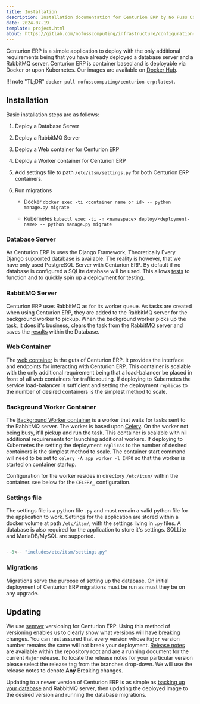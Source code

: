 ```yaml
---
title: Installation
description: Installation documentation for Centurion ERP by No Fuss Computing
date: 2024-07-19
template: project.html
about: https://gitlab.com/nofusscomputing/infrastructure/configuration-management/centurion_erp
---
```


Centurion ERP is a simple application to deploy with the only additional requirements being that you have already deployed a database server and a RabbitMQ server. Centurion ERP is container based and is deployable via Docker or upon Kubernetes. Our images are available on [Docker Hub](https://hub.docker.com/r/nofusscomputing/centurion-erp).

!!! note "TL;DR"
    `docker pull nofusscomputing/centurion-erp:latest`.


## Installation

Basic installation steps are as follows:

1. Deploy a Database Server

1. Deploy a RabbitMQ Server

1. Deploy a Web container for Centurion ERP

1. Deploy a Worker container for Centurion ERP

1. Add settings file to path `/etc/itsm/settings.py` for both Centurion ERP containers.

1. Run migrations

    - Docker `docker exec -ti <container name or id> -- python manage.py migrate`

    - Kubernetes `kubectl exec -ti -n <namespace> deploy/<deployment-name> -- python manage.py migrate`


### Database Server

As Centurion ERP is uses the Django Framework, Theoretically Every Django supported database is available. The reality is however, that we have only used PostgreSQL Server with Centurion ERP. By default if no database is configured a SQLite database will be used. This allows [tests](../development/testing.md) to function and to quickly spin up a deployment for testing.


### RabbitMQ Server

Centurion ERP uses RabbitMQ as for its worker queue. As tasks are created when using Centurion ERP, they are added to the RabbitMQ server for the background worker to pickup. When the background worker picks up the task, it does it's business, clears the task from the RabbitMQ server and saves the [results](../user/core/index.md#background-worker) within the Database.


### Web Container

The [web container](https://hub.docker.com/r/nofusscomputing/centurion-erp) is the guts of Centurion ERP. It provides the interface and endpoints for interacting with Centurion ERP. This container is scalable with the only additional requirement being that a load-balancer be placed in front of all web containers for traffic routing. If deploying to Kubernetes the service load-balancer is sufficient and setting the deployment `replicas` to the number of desired containers is the simplest method to scale.


### Background Worker Container

The [Background Worker container](https://hub.docker.com/r/nofusscomputing/centurion-erp) is a worker that waits for tasks sent to the RabbitMQ server. The worker is based upon [Celery](https://docs.celeryq.dev/en/stable/index.html). On the worker not being busy, it'll pickup and run the task. This container is scalable with nil additional requirements for launching additional workers. If deploying to Kubernetes the setting the deployment `replicas` to the number of desired containers is the simplest method to scale. The container start command will need to be set to `celery -A app worker -l INFO` so that the worker is started on container startup.

Configuration for the worker resides in directory `/etc/itsm/` within the container. see below for the `CELERY_` configuration.


### Settings file

The settings file is a python file `.py` and must remain a valid python file for the application to work. Settings for the application are stored within a docker volume at path `/etc/itsm/`, with the settings living in `.py` files. A database is also required for the application to store it's settings. SQLLite and MariaDB/MySQL are supported.

``` py title="settings.py"

--8<-- "includes/etc/itsm/settings.py"

```


### Migrations

Migrations serve the purpose of setting up the database. On initial deployment of Centurion ERP migrations must be run as must they be on any upgrade.


## Updating

We use [semver](https://semver.org/) versioning for Centurion ERP. Using this method of versioning enables us to clearly show what versions will have breaking changes. You can rest assured that every version whose `Major` version number remains the same will not break your deployment. [Release notes](https://gitlab.com/nofusscomputing/projects/centurion_erp/-/blob/master/Release-Notes.md) are available within the repository root and are a running document for the current `Major` release. To locate the release notes for your particular version please select the release tag from the branches drop-down. We will use the release notes to denote **Any** Breaking changes.

Updating to a newer version of Centurion ERP is as simple as [backing up your database](./backup.md) and RabbitMQ server, then updating the deployed image to the desired version and running the database migrations.
